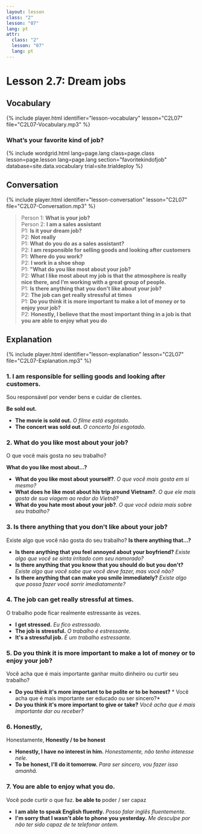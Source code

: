 ```yaml
---
layout: lesson
class: "2"
lesson: "07"
lang: pt
attr:
  class: "2"
  lesson: "07"
  lang: pt
---
```


# Lesson 2.7: Dream jobs


## Vocabulary
{% include player.html identifier="lesson-vocabulary" lesson="C2L07" file="C2L07-Vocabulary.mp3" %}

### What’s your favorite kind of job?

{% include wordgrid.html lang=page.lang
		class=page.class 
		lesson=page.lesson 
		lang=page.lang
		section="favoritekindofjob"
		database=site.data.vocabulary 
		trial=site.trialdeploy %}



## Conversation
{% include player.html identifier="lesson-conversation" lesson="C2L07" file="C2L07-Conversation.mp3" %}


> Person 1: **What is your job?**  
> Person 2: **I am a sales assistant**  
> P1: **Is it your dream job?**  
> P2: **Not really**  
> P1: **What do you do as a sales assistant?**  
> P2: **I am responsible for selling goods and looking after customers**  
> P1: **Where do you work?**  
> P2: **I work in a shoe shop**  
> P1: **"What do you like most about your job?**  
> P2: **What I like most about my job is that the atmosphere is really nice there, and I’m working with a great group of people.**  
> P1: **Is there anything that you don't like about your job?**  
> P2: **The job can get really stressful at times**  
> P1: **Do you think it is more important to make a lot of money or to enjoy your job?**  
> P2: **Honestly, I believe that the most important thing in a job is that you are able to enjoy what you do**  





## Explanation
{% include player.html identifier="lesson-explanation" lesson="C2L07" file="C2L07-Explanation.mp3" %}


### 1. I am responsible for selling goods and looking after customers.
Sou responsável por vender bens e cuidar de clientes. 

**Be sold out.**

- **The movie is sold out.** *O filme está esgotado.*
- **The concert was sold out.** *O concerto foi esgotado.*

### 2. What do you like most about your job?
O que você mais gosta no seu trabalho?

**What do you like most about…?** 

- **What do you like most about yourself?**. *O que você mais gosta em si mesmo?*
- **What does he like most about his trip around Vietnam?**. *O que ele mais gosta de sua viagem ao redor do Vietnã?*
- **What do you hate most about your job?**. *O que você odeia mais sobre seu trabalho?* 

### 3. Is there anything that you don't like about your job?
Existe algo que você não gosta do seu trabalho?
**Is there anything that…?**

- **Is there anything that you feel annoyed about your boyfriend?** *Existe algo que você se sinta irritado com seu namorado?*
- **Is there anything that you know that you should do but you don't?** *Existe algo que você sabe que você deve fazer, mas você não?*
- **Is there anything that can make you smile immediately?** *Existe algo que possa fazer você sorrir imediatamente?*

### 4.  The job can get really stressful at times.
O trabalho pode ficar realmente estressante às vezes.

- **I get stressed.** *Eu fico estressado.*
- **The job is stressful.** *O trabalho é estressante.*
- **It's a stressful job.** *É um trabalho estressante.*

### 5.  Do you think it is more important to make a lot of money or to enjoy your job?
Você acha que é mais importante ganhar muito dinheiro ou curtir seu trabalho?

- **Do you think it's more important to be polite or to be honest?** *
Você acha que é mais importante ser educado ou ser sincero?*
- **Do you think it's more important to give or take?** *Você acha que é mais importante dar ou receber?*

### 6. Honestly, 
Honestamente,
**Honestly / to be honest**

- **Honestly, I have no interest in him.** *Honestamente, não tenho interesse nele.*
- **To be honest, I'll do it tomorrow.** *Para ser sincero, vou fazer isso amanhã.*

### 7. You are able to enjoy what you do.
Você pode curtir o que faz.
**be able to** poder / ser capaz
- **I am able to speak English fluently.** *Posso falar inglês fluentemente.*
- **I'm sorry that I wasn't able to phone you yesterday.** *Me desculpe por não ter sido capaz de te telefonar ontem.*